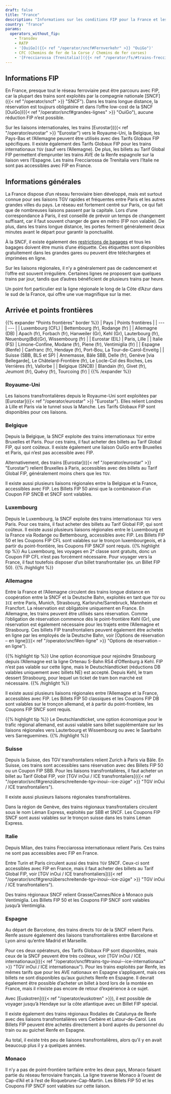 ```yaml
---
draft: false
title: "France"
description: "Informations sur les conditions FIP pour la France et les opérateurs où les réductions peuvent être utilisées."
country: "france"
params:
  operators_without_fip:
    - Transdev
    - RATP
    - '[OuiGo]({{< ref "/operator/sncf#Fernverkehr" >}} "OuiGo")'
    - CFC (Chemins de fer de la Corse / Chemins de fer corses)
    - '[Frecciarossa (Trenitalia)]({{< ref "/operator/fs/#trains-frecciarossa-internationaux-vers-paris" >}} "Frecciarossa (Trenitalia)")'
---
```


## Informations FIP

En France, presque tout le réseau ferroviaire peut être parcouru avec FIP, car la plupart des trains sont exploités par la compagnie nationale [SNCF]({{< ref "/operator/sncf" >}} "SNCF"). Dans les trains longue distance, la réservation est toujours obligatoire et dans l’offre low-cost de la SNCF [OuiGo]({{< ref "/operator/sncf#grandes-lignes" >}} "OuiGo"), aucune réduction FIP n’est possible.

Sur les liaisons internationales, les trains [Eurostar]({{< ref "/operator/eurostar" >}} "Eurostar") vers le Royaume-Uni, la Belgique, les Pays-Bas et l’Allemagne peuvent être utilisés avec des Tarifs Globaux FIP spécifiques. Il existe également des Tarifs Globaux FIP pour les trains internationaux `TGV` (sauf vers l’Allemagne). De plus, les billets au Tarif Global FIP permettent d’emprunter les trains AVE de la Renfe espagnole sur la liaison vers l’Espagne. Les trains Frecciarossa de Trenitalia vers l’Italie ne sont pas accessibles avec FIP en France.

## Informations générales

La France dispose d’un réseau ferroviaire bien développé, mais est surtout connue pour ses liaisons TGV rapides et fréquentes entre Paris et les autres grandes villes du pays. Le réseau est fortement centré sur Paris, ce qui fait que de nombreuses liaisons passent par la capitale. Lors d’une correspondance à Paris, il est conseillé de prévoir un temps de changement suffisant, car il faut souvent changer de gare en métro (FIP non valable). De plus, dans les trains longue distance, les portes ferment généralement deux minutes avant le départ pour garantir la ponctualité.

À la SNCF, il existe également des [restrictions de bagages](https://www.sncf-voyageurs.com/en/travel-with-us/in-france/tgv-inoui/your-luggage-and-lockers/) et tous les bagages doivent être munis d’une étiquette. Ces étiquettes sont disponibles gratuitement dans les grandes gares ou peuvent être téléchargées et imprimées en ligne.

Sur les liaisons régionales, il n’y a généralement pas de cadencement et l’offre est souvent irrégulière. Certaines lignes ne proposent que quelques trains par jour, tandis que d’autres bénéficient de plusieurs trains par heure.

Un point fort particulier est la ligne régionale le long de la Côte d’Azur dans le sud de la France, qui offre une vue magnifique sur la mer.

## Arrivée et points frontières

{{% expander "Points frontières" border %}}
| Pays | Points frontières |
| --- | --- |
| Luxembourg (CFL) | Bettembourg (fr), Rodange (fr) |
| Allemagne (DB) | Apach (fr), Forbach (fr), Hanweiler (Gr), Kehl (Gr), Lauterbourg (fr), Neuenburg(Bd)(Gr), Wissembourg (fr) |
| Eurostar (EIL) | Paris, Lille |
| Italie (FS) | Limone-Confine, Modane (fr), Piene (fr), Ventimiglia (fr) |
| Espagne (Renfe) | Canfranc (fr), Hendaye (fr), Port-Bou, La Tour-de-Carol-Enveitg |
| Suisse (SBB, BLS et SP) | Annemasse, Bâle SBB, Delle (fr), Genève [via Bellegarde], Le Châtelard-Frontière (fr), Le Locle-Col des Roches, Les Verrières (fr), Vallorbe |
| Belgique (SNCB) | Blandain (fr), Givet (fr), Jeumont (fr), Quévy (fr), Tourcoing (fr) |
{{% /expander %}}

### Royaume-Uni

Les liaisons transfrontalières depuis le Royaume-Uni sont exploitées par [Eurostar]({{< ref "/operator/eurostar" >}} "Eurostar"). Elles relient Londres à Lille et Paris via le tunnel sous la Manche. Les Tarifs Globaux FIP sont disponibles pour ces liaisons.

### Belgique

Depuis la Belgique, la SNCF exploite des trains internationaux `TGV` entre Bruxelles et Paris. Pour ces trains, il faut acheter des billets au Tarif Global FIP, qui sont coûteux. Il existe également une liaison OuiGo entre Bruxelles et Paris, qui n’est pas accessible avec FIP.

Alternativement, des trains [Eurostar]({{< ref "/operator/eurostar" >}} "Eurostar") relient Bruxelles à Paris, accessibles avec des billets au Tarif Global FIP, généralement moins chers que les `TGV`.

Il existe aussi plusieurs liaisons régionales entre la Belgique et la France, accessibles avec FIP. Les Billets FIP 50 ainsi que la combinaison d’un Coupon FIP SNCB et SNCF sont valables.

### Luxembourg

Depuis le Luxembourg, la SNCF exploite des trains internationaux `TGV` vers Paris. Pour ces trains, il faut acheter des billets au Tarif Global FIP, qui sont coûteux. Il existe aussi plusieurs liaisons régionales entre le Luxembourg et la France via Rodange ou Bettembourg, accessibles avec FIP. Les Billets FIP 50 et les Coupons FIP CFL sont valables sur le tronçon luxembourgeois, et à partir du point-frontière, les Coupons FIP SNCF sont requis.
{{% highlight tip %}}
Au Luxembourg, les voyages en 2ᵉ classe sont gratuits, donc un Coupon FIP CFL n’est pas forcément nécessaire. Pour voyager vers la France, il faut toutefois disposer d’un billet transfrontalier (ex. un Billet FIP 50).
{{% /highlight %}}

### Allemagne

Entre la France et l’Allemagne circulent des trains longue distance en coopération entre la SNCF et la Deutsche Bahn, exploités en tant que `TGV` ou `ICE` entre Paris, Munich, Strasbourg, Karlsruhe/Sarrebruck, Mannheim et Francfort. La réservation est obligatoire uniquement en France. En Allemagne, les trains peuvent être utilisés sans réservation. Comme l’obligation de réservation commence dès le point-frontière Kehl (Gr), une réservation est également nécessaire pour les trajets entre l’Allemagne et Strasbourg. Ces billets FIP transfrontaliers peuvent également être achetés en ligne par les employés de la Deutsche Bahn, voir [Options de réservation – en ligne]({{< ref "/operator/sncf#en-ligne" >}} "Options de réservation – en ligne").

{{% highlight tip %}}
Une option économique pour rejoindre Strasbourg depuis l’Allemagne est la ligne Ortenau S-Bahn RS4 d’Offenburg à Kehl. FIP n’est pas valable sur cette ligne, mais le Deutschlandticket (réductions DB valables uniquement avec billets NE) est accepté. Depuis Kehl, le tram dessert Strasbourg, pour lequel un ticket de tram bon marché est nécessaire.
{{% /highlight %}}

Il existe aussi plusieurs liaisons régionales entre l’Allemagne et la France, accessibles avec FIP. Les Billets FIP 50 classiques et les Coupons FIP DB sont valables sur le tronçon allemand, et à partir du point-frontière, les Coupons FIP SNCF sont requis.

{{% highlight tip %}}
Le Deutschlandticket, une option économique pour le trafic régional allemand, est aussi valable sans billet supplémentaire sur les liaisons régionales vers Lauterbourg et Wissembourg ou avec le Saarbahn vers Sarreguemines.
{{% /highlight %}}

### Suisse

Depuis la Suisse, des TGV transfrontaliers relient Zurich à Paris via Bâle. En Suisse, ces trains sont accessibles sans réservation avec des Billets FIP 50 ou un Coupon FIP SBB. Pour les liaisons transfrontalières, il faut acheter un billet au Tarif Global FIP, voir [TGV inOui / ICE transfrontaliers]({{< ref "/operator/sncf#grenzüberschreitende-tgv-inoui--ice-züge" >}} "TGV inOui / ICE transfrontaliers").

Il existe aussi plusieurs liaisons régionales transfrontalières.

Dans la région de Genève, des trains régionaux transfrontaliers circulent sous le nom Léman Express, exploités par SBB et SNCF. Les Coupons FIP SNCF sont aussi valables sur le tronçon suisse dans les trains Léman Express.

### Italie

Depuis Milan, des trains Frecciarossa internationaux relient Paris. Ces trains ne sont pas accessibles avec FIP en France.

Entre Turin et Paris circulent aussi des trains `TGV` SNCF. Ceux-ci sont accessibles avec FIP en France, mais il faut acheter des billets au Tarif Global FIP, voir [TGV inOui / ICE transfrontaliers]({{< ref "/operator/sncf#grenzüberschreitende-tgv-inoui--ice-züge" >}} "TGV inOui / ICE transfrontaliers").

Des trains régionaux SNCF relient Grasse/Cannes/Nice à Monaco puis Ventimiglia. Les Billets FIP 50 et les Coupons FIP SNCF sont valables jusqu’à Ventimiglia.

### Espagne

Au départ de Barcelone, des trains directs `TGV` de la SNCF relient Paris. Renfe assure également des liaisons transfrontalières entre Barcelone et Lyon ainsi qu’entre Madrid et Marseille.

Pour ces deux opérateurs, des Tarifs Globaux FIP sont disponibles, mais ceux de la SNCF peuvent être très coûteux, voir [TGV inOui / ICE internationaux]({{< ref "/operator/sncf#trains-tgv-inoui--ice-internationaux" >}} "TGV inOui / ICE internationaux"). Pour les trains exploités par Renfe, les mêmes tarifs que pour les AVE nationaux en Espagne s’appliquent, mais ces billets ne sont disponibles qu’aux guichets Renfe en Espagne. Il devrait également être possible d’acheter un billet à bord lors de la montée en France, mais il n’existe pas encore de retour d’expérience à ce sujet.

Avec [Euskotren]({{< ref "/operator/euskotren" >}}), il est possible de voyager jusqu’à Hendaye sur la côte atlantique avec un Billet FIP spécial.

Il existe également des trains régionaux Rodalies de Catalunya de Renfe avec des liaisons transfrontalières vers Cerbère et Latour-de-Carol. Les Billets FIP peuvent être achetés directement à bord auprès du personnel du train ou au guichet Renfe en Espagne.

Au total, il existe très peu de liaisons transfrontalières, alors qu’il y en avait beaucoup plus il y a quelques années.

### Monaco

Il n’y a pas de point-frontière tarifaire entre les deux pays, Monaco faisant partie du réseau ferroviaire français. La ligne traverse Monaco à l’ouest de Cap-d’Ail et à l’est de Roquebrune-Cap-Martin. Les Billets FIP 50 et les Coupons FIP SNCF sont valables sur cette liaison.
